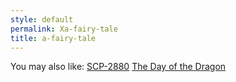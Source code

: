 ```yaml
---
style: default
permalink: Xa-fairy-tale
title: a-fairy-tale
---
```

You may also like:
[SCP-2880](http://scp-wiki.net/scp-2880)
[The Day of the Dragon](http://scp-wiki.net/the-day-of-the-dragon)